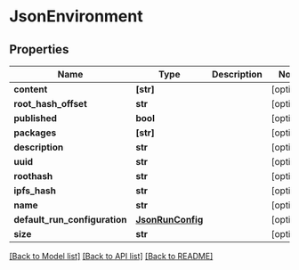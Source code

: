 # JsonEnvironment


## Properties
Name | Type | Description | Notes
------------ | ------------- | ------------- | -------------
**content** | **[str]** |  | [optional] 
**root_hash_offset** | **str** |  | [optional] 
**published** | **bool** |  | [optional] 
**packages** | **[str]** |  | [optional] 
**description** | **str** |  | [optional] 
**uuid** | **str** |  | [optional] 
**roothash** | **str** |  | [optional] 
**ipfs_hash** | **str** |  | [optional] 
**name** | **str** |  | [optional] 
**default_run_configuration** | [**JsonRunConfig**](JsonRunConfig.md) |  | [optional] 
**size** | **str** |  | [optional] 

[[Back to Model list]](../README.md#documentation-for-models) [[Back to API list]](../README.md#documentation-for-api-endpoints) [[Back to README]](../README.md)


